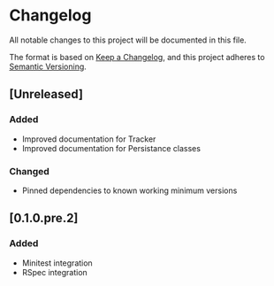 # Changelog
All notable changes to this project will be documented in this file.

The format is based on [Keep a Changelog](https://keepachangelog.com/en/1.0.0/),
and this project adheres to [Semantic Versioning](https://semver.org/spec/v2.0.0.html).

## [Unreleased]
### Added
  - Improved documentation for Tracker
  - Improved documentation for Persistance classes

### Changed
  - Pinned dependencies to known working minimum versions

## [0.1.0.pre.2]
### Added
  - Minitest integration
  - RSpec integration

